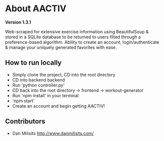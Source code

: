 # About AACTIV 

**Version 1.3.1**

Web-scraped for extensive exercise information using BeautifulSoup & stored in a SQLite database to be returned to users filted through a preference-based algorithm. Ability to create an account, login/authenticate & manage your uniquely generated favorites with ease.

## How to run locally

- Simply clone the project, CD into the root directory
- CD into backend backend 
- Run 'python controller.py' 
- CD back into the root directory -> frontend -> workout-generator
- Run 'npm install' in your terminal
- 'npm start'
- Create an account and begin getting AACTIV!

## Contributors
- Dan Milisits <http://www.danmilisits.com/>

